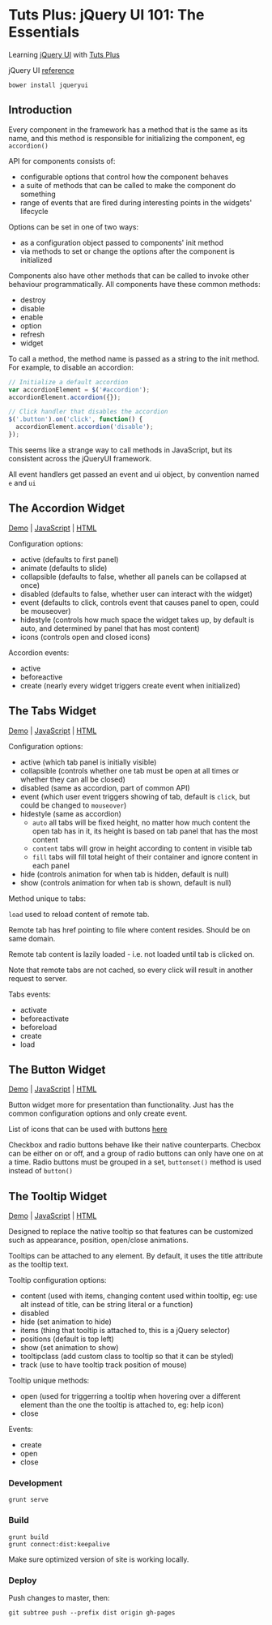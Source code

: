 # Tuts Plus: jQuery UI 101: The Essentials

Learning [jQuery UI](https://courses.tutsplus.com/courses/jquery-ui-101-the-essentials) with [Tuts Plus](https://tutsplus.com/)

jQuery UI [reference](http://jqueryui.com/)

```
bower install jqueryui
```

## Introduction

Every component in the framework has a method that is the same as its name,
and this method is responsible for initializing the component, eg `accordion()`

API for components consists of:

* configurable options that control how the component behaves
* a suite of methods that can be called to make the component do something
* range of events that are fired during interesting points in the widgets' lifecycle

Options can be set in one of two ways:

* as a configuration object passed to components' init method
* via methods to set or change the options after the component is initialized

Components also have other methods that can be called to invoke other behaviour programmatically. All components have these common methods:

* destroy
* disable
* enable
* option
* refresh
* widget

To call a method, the method name is passed as a string to the init method.
For example, to disable an accordion:

  ```javascript
  // Initialize a default accordion
  var accordionElement = $('#accordion');
  accordionElement.accordion({});

  // Click handler that disables the accordion
  $('.button').on('click', function() {
    accordionElement.accordion('disable');
  });
  ```

This seems like a strange way to call methods in JavaScript, but its consistent across the jQueryUI framework.

All event handlers get passed an event and ui object, by convention named `e` and `ui`

## The Accordion Widget

[Demo](http://danielabar.github.io/jqui101-tuts/#accordion) | [JavaScript](app/scripts/accordion.js) | [HTML](app/partials/accordion.html)

Configuration options:

* active (defaults to first panel)
* animate (defaults to slide)
* collapsible (defaults to false, whether all panels can be collapsed at once)
* disabled (defaults to false, whether user can interact with the widget)
* event (defaults to click, controls event that causes panel to open, could be mouseover)
* hidestyle (controls how much space the widget takes up, by default is auto, and determined by panel that has most content)
* icons (controls open and closed icons)

Accordion events:

* active
* beforeactive
* create (nearly every widget triggers create event when initialized)

## The Tabs Widget

[Demo](http://danielabar.github.io/jqui101-tuts/#tabs) | [JavaScript](app/scripts/tabs.js) | [HTML](app/partials/tabs.html)

Configuration options:

* active (which tab panel is initially visible)
* collapsible (controls whether one tab must be open at all times or whether they can all be closed)
* disabled (same as accordion, part of common API)
* event (which user event triggers showing of tab, default is `click`, but could be changed to `mouseover`)
* hidestyle (same as accordion)
  * `auto` all tabs will be fixed height, no matter how much content the open tab has in it, its height is based on tab panel that has the most content
  * `content` tabs will grow in height according to content in visible tab
  * `fill` tabs will fill total height of their container and ignore content in each panel
* hide (controls animation for when tab is hidden, default is null)
* show (controls animation for when tab is shown, default is null)

Method unique to tabs:

`load` used to reload content of remote tab.

Remote tab has href pointing to file where content resides. Should be on same domain.

Remote tab content is lazily loaded - i.e. not loaded until tab is clicked on.

Note that remote tabs are not cached, so every click will result in another request to server.

Tabs events:

* activate
* beforeactivate
* beforeload
* create
* load

## The Button Widget

[Demo](http://danielabar.github.io/jqui101-tuts/#button) | [JavaScript](app/scripts/button.js) | [HTML](app/partials/button.html)

Button widget more for presentation than functionality. Just has the common configuration options and only create event.

List of icons that can be used with buttons [here](http://jqueryui.com/themeroller/)

Checkbox and radio buttons behave like their native counterparts.
Checbox can be either on or off, and a group of radio buttons can only have one on at a time.
Radio buttons must be grouped in a set, `buttonset()` method is used instead of `button()`

## The Tooltip Widget

[Demo](http://danielabar.github.io/jqui101-tuts/#tooltip) | [JavaScript](app/scripts/tooltip.js) | [HTML](app/partials/tooltip.html)

Designed to replace the native tooltip so that features can be customized such as appearance, position, open/close animations.

Tooltips can be attached to any element. By default, it uses the title attribute as the tooltip text.

Tooltip configuration options:

* content (used with items, changing content used within tooltip, eg: use alt instead of title, can be string literal or a function)
* disabled
* hide (set animation to hide)
* items (thing that tooltip is attached to, this is a jQuery selector)
* positions (default is top left)
* show (set animation to show)
* tooltipclass (add custom class to tooltip so that it can be styled)
* track (use to have tooltip track position of mouse)

Tooltip unique methods:

* open (used for triggerring a tooltip when hovering over a different element than the one the tooltip is attached to, eg: help icon)
* close

Events:

* create
* open
* close

### Development

  ```
  grunt serve
  ```

### Build

  ```
  grunt build
  grunt connect:dist:keepalive
  ```

Make sure optimized version of site is working locally.

### Deploy

Push changes to master, then:

  ```
  git subtree push --prefix dist origin gh-pages
  ```